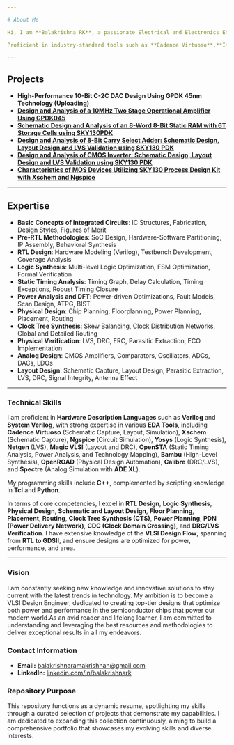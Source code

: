 ```yaml
---

# About Me  

Hi, I am **Balakrishna RK**, a passionate Electrical and Electronics Engineer with a strong foundation in **VLSI Design** and hands-on experience in the **RTL to GDSII flow**. I bring expertise in **RTL Design**, **Logic Synthesis**, **Static Timing Analysis**, **Physical Design**, **Layout Design** and **Analog Design**, along with a robust understanding of **physical verification** and optimization techniques.  

Proficient in industry-standard tools such as **Cadence Virtuoso**,**Innovus**, **ADE XL**, **Spectre**, **Calibre**, **OpenRoad**, **Xschem**, **Ngspice**, **Yosys**, **Magic VLSI**, and **OpenSTA**, I excel in hardware modeling with **Verilog/System Verilog**, scripting in **Python/Tcl**, and programming in **C++**. 

---
```



## Projects 
- **High-Performance 10-Bit C-2C DAC Design Using GPDK 45nm Technology (Uploading)**
- [**Design and Analysis of a 10MHz Two Stage Operational Amplifier Using GPDK045**](https://github.com/Balakrishna-RK/Balakrishna-RK/tree/main/Projects/Design_and_Analysis_of_a_10MHz_Two_Stage_Operational_Amplifier_Using_GPDK045)
- [**Schematic Design and Analysis of an 8-Word 8-Bit Static RAM with 6T Storage Cells using SKY130PDK**](https://github.com/Balakrishna-RK/Balakrishna-RK/tree/main/Projects/Schematic_Design_and_Analysis_of_an_8-Word_8-Bit_Static_RAM_with_6T_Storage_Cells_using_SKY130PDK)
- [**Design and Analysis of 8-Bit Carry Select Adder: Schematic Design, Layout Design and LVS Validation using SKY130 PDK**](https://github.com/Balakrishna-RK/Balakrishna-RK/tree/main/Projects/Design_and_Analysis_of_8-bit_Carry_Select_Adder_Schematic_Design_Layout_Design_and_LVS_Validation_using_SKY130PDK)  
- [**Design and Analysis of CMOS Inverter: Schematic Design, Layout Design and LVS Validation using SKY130 PDK**](https://github.com/Balakrishna-RK/Balakrishna-RK/tree/main/Projects/Design_and_Analysis_of_CMOS_Inverter%3A_Schematic_Design_Layout_Design_and_LVS_Validation_using_SKY130_PDK) 
- [**Characteristics of MOS Devices Utilizing SKY130 Process Design Kit with Xschem and Ngspice**](https://github.com/Balakrishna-RK/Balakrishna-RK/tree/main/Projects/Characteristics_of_MOS_Devices_Utilizing_SKY130_Process_Design_Kit_with_Xschem_and_Ngspice)  

---  

## Expertise  

- **Basic Concepts of Integrated Circuits**: IC Structures, Fabrication, Design Styles, Figures of Merit  
- **Pre-RTL Methodologies**: SoC Design, Hardware-Software Partitioning, IP Assembly, Behavioral Synthesis  
- **RTL Design**: Hardware Modeling (Verilog), Testbench Development, Coverage Analysis  
- **Logic Synthesis**: Multi-level Logic Optimization, FSM Optimization, Formal Verification  
- **Static Timing Analysis**: Timing Graph, Delay Calculation, Timing Exceptions, Robust Timing Closure  
- **Power Analysis and DFT**: Power-driven Optimizations, Fault Models, Scan Design, ATPG, BIST  
- **Physical Design**: Chip Planning, Floorplanning, Power Planning, Placement, Routing  
- **Clock Tree Synthesis**: Skew Balancing, Clock Distribution Networks, Global and Detailed Routing  
- **Physical Verification**: LVS, DRC, ERC, Parasitic Extraction, ECO Implementation  
- **Analog Design**: CMOS Amplifiers, Comparators, Oscillators, ADCs, DACs, LDOs  
- **Layout Design**: Schematic Capture, Layout Design, Parasitic Extraction, LVS, DRC, Signal Integrity, Antenna Effect
  
---


### Technical Skills  

I am proficient in **Hardware Description Languages** such as **Verilog** and **System Verilog**, with strong expertise in various **EDA Tools**, including **Cadence Virtuoso** (Schematic Capture, Layout, Simulation), **Xschem** (Schematic Capture), **Ngspice** (Circuit Simulation), **Yosys** (Logic Synthesis), **Netgen** (LVS), **Magic VLSI** (Layout and DRC), **OpenSTA** (Static Timing Analysis, Power Analysis, and Technology Mapping), **Bambu** (High-Level Synthesis), **OpenROAD** (Physical Design Automation), **Calibre** (DRC/LVS), and **Spectre** (Analog Simulation with **ADE XL**).  

My programming skills include **C++**, complemented by scripting knowledge in **Tcl** and **Python**.  

In terms of core competencies, I excel in **RTL Design**, **Logic Synthesis**, **Physical Design**, **Schematic and Layout Design**, **Floor Planning**, **Placement**, **Routing**, **Clock Tree Synthesis (CTS)**, **Power Planning**, **PDN (Power Delivery Network)**, **CDC (Clock Domain Crossing)**, and **DRC/LVS Verification**. I have extensive knowledge of the **VLSI Design Flow**, spanning from **RTL to GDSII**, and ensure designs are optimized for power, performance, and area.

--- 


### Vision
I am constantly seeking new knowledge and innovative solutions to stay current with the latest trends in technology. My ambition is to become a VLSI Design Engineer, dedicated to creating top-tier designs that optimize both power and performance in the semiconductor chips that power our modern world.As an avid reader and lifelong learner, I am committed to understanding and leveraging the best resources and methodologies to deliver exceptional results in all my endeavors.

### Contact Information
- **Email:** balakrishnaramakrishnan@gmail.com
- **LinkedIn:** [linkedin.com/in/balakrishnark](http://www.linkedin.com/in/balakrishnark)

### Repository Purpose
This repository functions as a dynamic resume, spotlighting my skills through a curated selection of projects that demonstrate my capabilities. I am dedicated to expanding this collection continuously, aiming to build a comprehensive portfolio that showcases my evolving skills and diverse interests.
